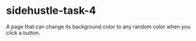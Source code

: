 # sidehustle-task-4
A page that can change its background color to any random color when you click a button.
